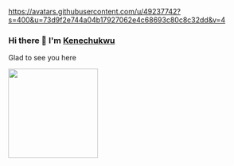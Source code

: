 https://avatars.githubusercontent.com/u/49237742?s=400&u=73d9f2e744a04b17927062e4c68693c80c8c32dd&v=4
### Hi there 👋 I'm <a href="https://github.com/Kenechvkwv">Kenechukwu</a>

Glad to see you here

<img height="180em" src="https://github-readme-stats.vercel.app/api?username=Kenechvkwv&show_icons=true&hide_border=true&&count_private=true&include_all_commits=true" />

<!--
**Kenechvkwv/Kenechvkwv** is a ✨ _special_ ✨ repository because its `README.md` (this file) appears on your GitHub profile.

Here are some ideas to get you started:

- 🔭 I’m currently working on ...
- 🌱 I’m currently learning ...
- 👯 I’m looking to collaborate on ...
- 🤔 I’m looking for help with ...
- 💬 Ask me about ...
- 📫 How to reach me: ...
- 😄 Pronouns: ...
- ⚡ Fun fact: ...
-->

